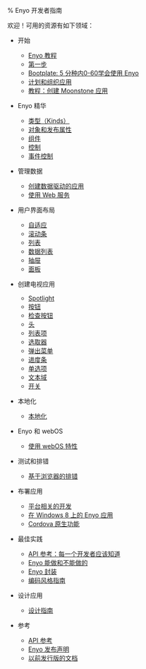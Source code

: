﻿% Enyo 开发者指南

欢迎！可用的资源有如下领域：

* 开始

    * [Enyo 教程](getting-started/enyo-tour.md)
    * [第一步](getting-started/first-steps.md)
    * [Bootplate: 5 分种内0-60学会使用 Enyo](getting-started/bootplate.md)
    * [计划和组织应用](getting-started/planning-and-structuring-your-app.md)
    * [教程：创建 Moonstone 应用](getting-started/moonstone-app-tutorial.md)

* Enyo 精华

    * [类型（Kinds）](key-concepts/kinds.md)
    * [对象和发布属性](key-concepts/objects-and-published-properties.md)
    * [组件](key-concepts/components.md)
    * [控制](key-concepts/controls.md)
    * [事件控制](key-concepts/event-handling.md)

* 管理数据

    * [创建数据驱动的应用](building-apps/managing-data/building-data-driven-apps.md)
    * [使用 Web 服务](building-apps/managing-data/consuming-web-services.md)

* 用户界面布局

    * [自适应](building-apps/layout/fittables.md)
    * [滚动条](building-apps/layout/scrollers.md)
    * [列表](building-apps/layout/lists.md)
    * [数据列表](building-apps/layout/data-lists.html)
    * [抽屉](building-apps/layout/drawers.md)
    * [面板](building-apps/layout/panels.md)

* 创建电视应用

    * [Spotlight](building-apps/spotlight.md)
    * [按钮](building-apps/controls/buttons.md)
    * [检查按钮](building-apps/controls/checkboxes.md)
    * [头](building-apps/controls/headers.md)
    * [列表项](building-apps/controls/list-items.md)
    * [选取器](building-apps/controls/pickers.md)
    * [弹出菜单](building-apps/controls/popups.md)
    * [进度条](building-apps/controls/progress-indicators.md)
    * [单选项](building-apps/controls/radio-items.md)
    * [文本域](building-apps/controls/text-fields.md)
    * [开关](building-apps/controls/toggles.md)

* 本地化

    * [本地化](building-apps/localization.md)

* Enyo 和 webOS

    * [使用 webOS 特性](building-apps/using-webos-features.md)

* 测试和排错

    * [基于浏览器的排错](building-apps/testing-and-debugging/browser-based-debugging.md)

* 布署应用

    * [平台相关的开发](deploying-apps/platform-specific-deployment.md)
    * [在 Windows 8 上的 Enyo 应用](deploying-apps/enyo-apps-on-windows-8.md)
    * [Cordova 原生功能](deploying-apps/cordova-native-functions.md)

* 最佳实践

    * [API 参考：每一个开发者应该知道](best-practices/api-reference.md)
    * [Enyo 能做和不能做的](best-practices/dos-and-donts.md)
    * [Enyo 封装](best-practices/encapsulation-in-enyo.md)
    * [编码风格指南](best-practices/style-guide.md)

* 设计应用

    * [设计指南](design.html)

* 参考

    * [API 参考](api.html)
    * [Enyo 发布声明](release-notes.md)
    * [以前发行版的文档](previous-releases.html)
